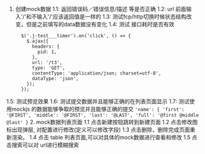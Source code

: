 1. 创建mock数据
  1.1: 返回错误码／错误信息/描述 等是否正确
  1.2: url 前面输入'/'和不输入'/'应该返回值是一样的
  1.3: 测试fcp/http切换时候状态结构改变，但是之前填写的data数据没有变化
  1.4: 测试 接口耗时是否有效
    ```
      $('.j-test___timer').on('click', () => {
        $.ajax({
          headers: {
            pid: 1,
          },
          url: '/t3',
          type: 'GET',
          contentType: 'application/json; charset=utf-8',
          dataType: 'json',
        });
      }); 
    ```
  1.5: 测试预览效果
  1.6: 测试提交数据并且能够正确的在列表页面显示
  1.7: 测试使用mockjs 的数据能够争取的预览并且能够正确的提交
    ```
      'name': {
        'first': '@FIRST',
        'middle': '@FIRST',
        'last': '@LAST',
        'full': '@first @middle @last'
      }
    ```
2. mock数据列表页面
  1.1 点击新建按钮跳转到新建页面
  1.2 点击修改图标出现弹层, 对配置进行修改(定义可以修改字段)
  1.3 点击删除，删除完成页面重新渲染。
  1.4 点击 table 列表页面,可以对具体的mock数据进行查看和修改
  1.5 点击搜索可以对 url进行模糊搜索
